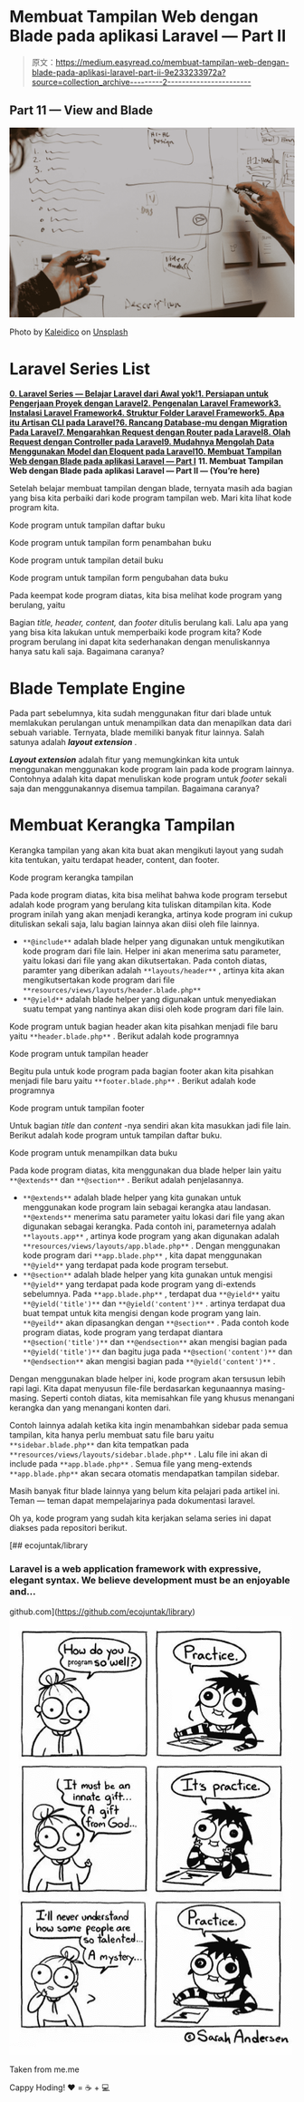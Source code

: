 # Membuat Tampilan Web dengan Blade pada aplikasi Laravel — Part II

> 原文：<https://medium.easyread.co/membuat-tampilan-web-dengan-blade-pada-aplikasi-laravel-part-ii-9e233233972a?source=collection_archive---------2----------------------->

## Part 11 — View and Blade

![](img/dd7d9c40f0b971339199a885f5bee92f.png)

Photo by [Kaleidico](https://unsplash.com/@kaleidico?utm_source=medium&utm_medium=referral) on [Unsplash](https://unsplash.com?utm_source=medium&utm_medium=referral)

# Laravel Series List

[**0\. Laravel Series — Belajar Laravel dari Awal yok!**](/easyread/laravel-series-belajar-laravel-dari-awal-yok-c21dc47863da)[**1\. Persiapan untuk Pengerjaan Proyek dengan Laravel**](/easyread/persiapan-untuk-pengerjaan-proyek-dengan-laravel-2f9a99146313)[**2\. Pengenalan Laravel Framework**](/easyread/pengenalan-laravel-framework-1c829b8164af)[**3\. Instalasi Laravel Framework**](/easyread/instalasi-laravel-framework-41eeec1551ef)[**4\. Struktur Folder Laravel Framework**](/easyread/struktur-folder-laravel-framework-299f0225cd55)[**5\. Apa itu Artisan CLI pada Laravel?**](/easyread/apa-itu-artisan-cli-pada-laravel-62a94232a29a)[**6\. Rancang Database-mu dengan Migration Pada Laravel**](/easyread/rancang-database-mu-dengan-migration-pada-laravel-28d419d0089e)[**7\. Mengarahkan Request dengan Router pada Laravel**](/easyread/mengarahkan-request-dengan-router-pada-laravel-a0df91142f51)[**8\. Olah Request dengan Controller pada Laravel**](/easyread/olah-request-dengan-controller-pada-laravel-a77b52235a4b)[**9\. Mudahnya Mengolah Data Menggunakan Model dan Eloquent pada Laravel**](/easyread/mudahnya-mengolah-data-menggunakan-model-dan-eloquent-pada-laravel-80af915c80b5)[**10\. Membuat Tampilan Web dengan Blade pada aplikasi Laravel — Part I**](https://medium.com/easyread/membuat-tampilan-web-dengan-blade-pada-aplikasi-laravel-part-i-c9f5ceee65e6) **11\. Membuat Tampilan Web dengan Blade pada aplikasi Laravel — Part II — (You’re here)**

Setelah belajar membuat tampilan dengan blade, ternyata masih ada bagian yang bisa kita perbaiki dari kode program tampilan web. Mari kita lihat kode program kita.

Kode program untuk tampilan daftar buku

Kode program untuk tampilan form penambahan buku

Kode program untuk tampilan detail buku

Kode program untuk tampilan form pengubahan data buku

Pada keempat kode program diatas, kita bisa melihat kode program yang berulang, yaitu

Bagian *title, header, content,* dan *footer* ditulis berulang kali. Lalu apa yang yang bisa kita lakukan untuk memperbaiki kode program kita? Kode program berulang ini dapat kita sederhanakan dengan menuliskannya hanya satu kali saja. Bagaimana caranya?

# Blade Template Engine

Pada part sebelumnya, kita sudah menggunakan fitur dari blade untuk memlakukan perulangan untuk menampilkan data dan menapilkan data dari sebuah variable. Ternyata, blade memiliki banyak fitur lainnya. Salah satunya adalah ***layout extension*** .

***Layout extension*** adalah fitur yang memungkinkan kita untuk menggunakan menggunakan kode program lain pada kode program lainnya. Contohnya adalah kita dapat menuliskan kode program untuk *footer* sekali saja dan menggunakannya disemua tampilan. Bagaimana caranya?

# Membuat Kerangka Tampilan

Kerangka tampilan yang akan kita buat akan mengikuti layout yang sudah kita tentukan, yaitu terdapat header, content, dan footer.

Kode program kerangka tampilan

Pada kode program diatas, kita bisa melihat bahwa kode program tersebut adalah kode program yang berulang kita tuliskan ditampilan kita. Kode program inilah yang akan menjadi kerangka, artinya kode program ini cukup dituliskan sekali saja, lalu bagian lainnya akan diisi oleh file lainnya.

*   `**@include**` adalah blade helper yang digunakan untuk mengikutikan kode program dari file lain. Helper ini akan menerima satu parameter, yaitu lokasi dari file yang akan dikutsertakan. Pada contoh diatas, paramter yang diberikan adalah `**layouts/header**` , artinya kita akan mengikutsertakan kode program dari file `**resources/views/layouts/header.blade.php**`
*   `**@yield**` adalah blade helper yang digunakan untuk menyediakan suatu tempat yang nantinya akan diisi oleh kode program dari file lain.

Kode program untuk bagian header akan kita pisahkan menjadi file baru yaitu `**header.blade.php**` . Berikut adalah kode programnya

Kode program untuk tampilan header

Begitu pula untuk kode program pada bagian footer akan kita pisahkan menjadi file baru yaitu `**footer.blade.php**` . Berikut adalah kode programnya

Kode program untuk tampilan footer

Untuk bagian *title* dan *content* -nya sendiri akan kita masukkan jadi file lain. Berikut adalah kode program untuk tampilan daftar buku.

Kode program untuk menampilkan data buku

Pada kode program diatas, kita menggunakan dua blade helper lain yaitu `**@extends**` dan `**@section**` . Berikut adalah penjelasannya.

*   `**@extends**` adalah blade helper yang kita gunakan untuk menggunakan kode program lain sebagai kerangka atau landasan. `**@extends**` menerima satu parameter yaitu lokasi dari file yang akan digunakan sebagai kerangka. Pada contoh ini, parameternya adalah `**layouts.app**` , artinya kode program yang akan digunakan adalah `**resources/views/layouts/app.blade.php**` . Dengan menggunakan kode program dari `**app.blade.php**` , kita dapat menggunakan `**@yield**` yang terdapat pada kode program tersebut.
*   `**@section**` adalah blade helper yang kita gunakan untuk mengisi `**@yield**` yang terdapat pada kode program yang di-extends sebelumnya. Pada `**app.blade.php**` , terdapat dua `**@yield**` yaitu `**@yield('title')**` dan `**@yield('content')**` . artinya terdapat dua buat tempat untuk kita mengisi dengan kode program yang lain. `**@yeild**` akan dipasangkan dengan `**@section**` . Pada contoh kode program diatas, kode program yang terdapat diantara `**@section('title')**` dan `**@endsection**` akan mengisi bagian pada `**@yield('title')**` dan bagitu juga pada `**@section('content')**` dan `**@endsection**` akan mengisi bagian pada `**@yield('content')**` .

Dengan menggunakan blade helper ini, kode program akan tersusun lebih rapi lagi. Kita dapat menyusun file-file berdasarkan kegunaannya masing-masing. Seperti contoh diatas, kita memisahkan file yang khusus menangani kerangka dan yang menangani konten dari.

Contoh lainnya adalah ketika kita ingin menambahkan sidebar pada semua tampilan, kita hanya perlu membuat satu file baru yaitu `**sidebar.blade.php**` dan kita tempatkan pada `**resources/views/layouts/sidebar.blade.php**` . Lalu file ini akan di include pada `**app.blade.php**` . Semua file yang meng-extends `**app.blade.php**` akan secara otomatis mendapatkan tampilan sidebar.

Masih banyak fitur blade lainnya yang belum kita pelajari pada artikel ini. Teman — teman dapat mempelajarinya pada dokumentasi laravel.

Oh ya, kode program yang sudah kita kerjakan selama series ini dapat diakses pada repositori berikut.

[](https://github.com/ecojuntak/library) [## ecojuntak/library

### Laravel is a web application framework with expressive, elegant syntax. We believe development must be an enjoyable and…

github.com](https://github.com/ecojuntak/library) ![](img/bbc25bc8dae544598ca47e1a85130bf9.png)

Taken from me.me

Cappy Hoding! ❤️ = ☕️ + 💻
